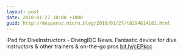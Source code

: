 ```yaml
---
layout: post
date: 2010-01-27 10:00 +1000
guid: http://desparoz.micro.blog/2010/01/27/t8294614181.html
---
```

iPad for DiveInstructors - DivingIDC News. Fantastic device for dive instructors &amp; other trainers &amp; on-the-go pros [bit.ly/cEPkcc](http://bit.ly/cEPkcc)
